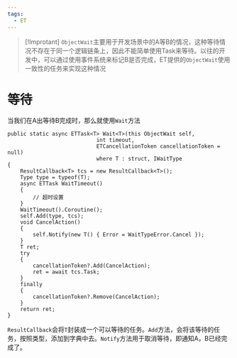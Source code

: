 ```yaml
---
tags:
  - ET
---
```

>[!Improtant]
> `ObjectWait`主要用于开发场景中的A等B的情况，这种等待情况不存在于同一个逻辑链条上，因此不能简单使用Task来等待。以往的开发中，可以通过使用事件系统来标记B是否完成，ET提供的`ObjectWait`使用一致性的任务来实现这种情况

# 等待
当我们在A出等待B完成时，那么就使用`Wait`方法
```CSharp
public static async ETTask<T> Wait<T>(this ObjectWait self, 
                            int timeout, 
                            ETCancellationToken cancellationToken = null) 
                            where T : struct, IWaitType
{
    ResultCallback<T> tcs = new ResultCallback<T>();
    Type type = typeof(T);
    async ETTask WaitTimeout()
    {
        // 超时设置
    }
    WaitTimeout().Coroutine();
    self.Add(type, tcs);
    void CancelAction()
    {
        self.Notify(new T() { Error = WaitTypeError.Cancel });
    }
    T ret;
    try
    {
        cancellationToken?.Add(CancelAction);
        ret = await tcs.Task;
    }
    finally
    {
        cancellationToken?.Remove(CancelAction);    
    }
    return ret;
}
```
`ResultCallback`会将`T`封装成一个可以等待的任务。`Add`方法，会将该等待的任务，按照类型，添加到字典中去。`Notify`方法用于取消等待，即通知A，B已经完成了。